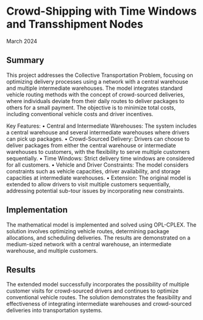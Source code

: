 # Crowd-Shipping with Time Windows and Transshipment Nodes
March 2024

## Summary
This project addresses the Collective Transportation Problem, focusing on optimizing delivery processes using a network with a central warehouse and multiple intermediate warehouses. The model integrates standard vehicle routing methods with the concept of crowd-sourced deliveries, where individuals deviate from their daily routes to deliver packages to others for a small payment. The objective is to minimize total costs, including conventional vehicle costs and driver incentives.

Key Features:
•	Central and Intermediate Warehouses: The system includes a central warehouse and several intermediate warehouses where drivers can pick up packages.
•	Crowd-Sourced Delivery: Drivers can choose to deliver packages from either the central warehouse or intermediate warehouses to customers, with the flexibility to serve multiple customers sequentially.
•	Time Windows: Strict delivery time windows are considered for all customers.
•	Vehicle and Driver Constraints: The model considers constraints such as vehicle capacities, driver availability, and storage capacities at intermediate warehouses.
•	Extension: The original model is extended to allow drivers to visit multiple customers sequentially, addressing potential sub-tour issues by incorporating new constraints.

## Implementation
The mathematical model is implemented and solved using OPL-CPLEX. The solution involves optimizing vehicle routes, determining package allocations, and scheduling deliveries. The results are demonstrated on a medium-sized network with a central warehouse, an intermediate warehouse, and multiple customers.

## Results
The extended model successfully incorporates the possibility of multiple customer visits for crowd-sourced drivers and continues to optimize conventional vehicle routes. The solution demonstrates the feasibility and effectiveness of integrating intermediate warehouses and crowd-sourced deliveries into transportation systems.
